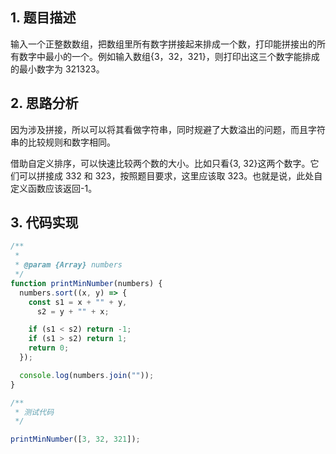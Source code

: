 ## 1. 题目描述

输入一个正整数数组，把数组里所有数字拼接起来排成一个数，打印能拼接出的所有数字中最小的一个。例如输入数组{3，32，321}，则打印出这三个数字能排成的最小数字为 321323。

## 2. 思路分析

因为涉及拼接，所以可以将其看做字符串，同时规避了大数溢出的问题，而且字符串的比较规则和数字相同。

借助自定义排序，可以快速比较两个数的大小。比如只看{3, 32}这两个数字。它们可以拼接成 332 和 323，按照题目要求，这里应该取 323。也就是说，此处自定义函数应该返回-1。

## 3. 代码实现

```javascript
/**
 *
 * @param {Array} numbers
 */
function printMinNumber(numbers) {
  numbers.sort((x, y) => {
    const s1 = x + "" + y,
      s2 = y + "" + x;

    if (s1 < s2) return -1;
    if (s1 > s2) return 1;
    return 0;
  });

  console.log(numbers.join(""));
}

/**
 * 测试代码
 */

printMinNumber([3, 32, 321]);
```
